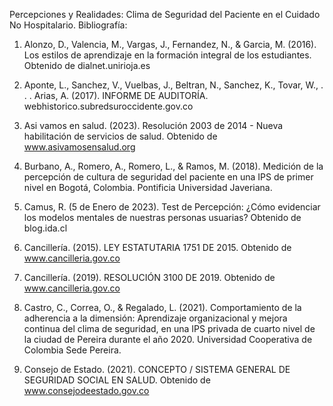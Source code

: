 Percepciones y Realidades: Clima de Seguridad del Paciente en el Cuidado No Hospitalario. Bibliografía:
1. Alonzo, D., Valencia, M., Vargas, J., Fernandez, N., & Garcia, M. (2016). Los estilos de aprendizaje en la formación integral de los estudiantes. Obtenido de dialnet.unirioja.es

2. Aponte, L., Sanchez, V., Vuelbas, J., Beltran, N., Sanchez, K., Tovar, W., . . . Arias, A. (2017). INFORME DE AUDITORÍA. webhistorico.subredsuroccidente.gov.co

3. Asi vamos en salud. (2023). Resolución 2003 de 2014 - Nueva habilitación de servicios de salud. Obtenido de www.asivamosensalud.org

4. Burbano, A., Romero, A., Romero, L., & Ramos, M. (2018). Medición de la percepción de cultura de seguridad del paciente en una IPS de primer nivel en Bogotá, Colombia. Pontificia Universidad Javeriana.

5. Camus, R. (5 de Enero de 2023). Test de Percepción: ¿Cómo evidenciar los modelos mentales de nuestras personas usuarias? Obtenido de blog.ida.cl

6. Cancillería. (2015). LEY ESTATUTARIA 1751 DE 2015. Obtenido de www.cancilleria.gov.co

7. Cancillería. (2019). RESOLUCIÓN 3100 DE 2019. Obtenido de www.cancilleria.gov.co

8. Castro, C., Correa, O., & Regalado, L. (2021). Comportamiento de la adherencia a la dimensión: Aprendizaje organizacional y mejora continua del clima de seguridad, en una IPS privada de cuarto nivel de la ciudad de Pereira durante el año 2020. Universidad Cooperativa de Colombia Sede Pereira.

9. Consejo de Estado. (2021). CONCEPTO / SISTEMA GENERAL DE SEGURIDAD SOCIAL EN SALUD. Obtenido de www.consejodeestado.gov.co

